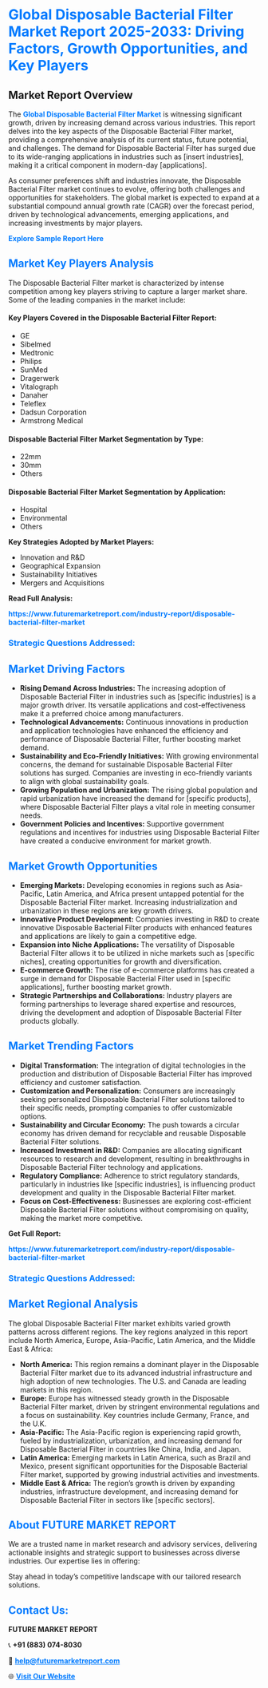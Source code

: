 <h1 style="color: #007BFF;">Global Disposable Bacterial Filter Market Report 2025-2033: Driving Factors, Growth Opportunities, and Key Players</h1>

<section id="overview">
<h2>Market Report Overview</h2>
<p>The <a href="https://www.futuremarketreport.com/industry-report/disposable-bacterial-filter-market" style="color: #007BFF; text-decoration: none;"><strong>Global Disposable Bacterial Filter Market</strong></a> is witnessing significant growth, driven by increasing demand across various industries. This report delves into the key aspects of the Disposable Bacterial Filter market, providing a comprehensive analysis of its current status, future potential, and challenges. The demand for Disposable Bacterial Filter has surged due to its wide-ranging applications in industries such as [insert industries], making it a critical component in modern-day [applications].</p>
<p>As consumer preferences shift and industries innovate, the Disposable Bacterial Filter market continues to evolve, offering both challenges and opportunities for stakeholders. The global market is expected to expand at a substantial compound annual growth rate (CAGR) over the forecast period, driven by technological advancements, emerging applications, and increasing investments by major players.</p>
</section>

<section id="overview">
<p><a href="https://www.futuremarketreport.com/request-sample/reportId=79235" style="color: #007BFF; text-decoration: none;"><strong>Explore Sample Report Here</strong></a></p>
</section>

<section id="key-players">
<h2 style="color: #007BFF;">Market Key Players Analysis</h2>
<p>The Disposable Bacterial Filter market is characterized by intense competition among key players striving to capture a larger market share. Some of the leading companies in the market include:</p>
<h4>Key Players Covered in the Disposable Bacterial Filter Report:</h4>
<ul><li>GE</li><li>Sibelmed</li><li>Medtronic</li><li>Philips</li><li>SunMed</li><li>Dragerwerk</li><li>Vitalograph</li><li>Danaher</li><li>Teleflex</li><li>Dadsun Corporation</li><li>Armstrong Medical</li></ul>
<h4>Disposable Bacterial Filter Market Segmentation by Type:</h4>
<ul><li>22mm</li><li>30mm</li><li>Others</li></ul>

<h4>Disposable Bacterial Filter Market Segmentation by Application:</h4>
<ul><li>Hospital</li><li>Environmental</li><li>Others</li></ul>
<p><strong>Key Strategies Adopted by Market Players:</strong></p>
<ul>
<li>Innovation and R&D</li>
<li>Geographical Expansion</li>
<li>Sustainability Initiatives</li>
<li>Mergers and Acquisitions</li>
</ul>
</section>

<section>
<p><strong>Read Full Analysis: </strong></p><a href="https://www.futuremarketreport.com/industry-report/disposable-bacterial-filter-market" style="color: #007BFF; text-decoration: none;"><strong>https://www.futuremarketreport.com/industry-report/disposable-bacterial-filter-market</strong></a>
<h3 style="color: #007BFF;">Strategic Questions Addressed:</h3>
</section>

<section id="driving-factors">
<h2 style="color: #007BFF;">Market Driving Factors</h2>
<ul>
<li><strong>Rising Demand Across Industries:</strong> The increasing adoption of Disposable Bacterial Filter in industries such as [specific industries] is a major growth driver. Its versatile applications and cost-effectiveness make it a preferred choice among manufacturers.</li>
<li><strong>Technological Advancements:</strong> Continuous innovations in production and application technologies have enhanced the efficiency and performance of Disposable Bacterial Filter, further boosting market demand.</li>
<li><strong>Sustainability and Eco-Friendly Initiatives:</strong> With growing environmental concerns, the demand for sustainable Disposable Bacterial Filter solutions has surged. Companies are investing in eco-friendly variants to align with global sustainability goals.</li>
<li><strong>Growing Population and Urbanization:</strong> The rising global population and rapid urbanization have increased the demand for [specific products], where Disposable Bacterial Filter plays a vital role in meeting consumer needs.</li>
<li><strong>Government Policies and Incentives:</strong> Supportive government regulations and incentives for industries using Disposable Bacterial Filter have created a conducive environment for market growth.</li>
</ul>
</section>

<section id="growth-opportunities">
<h2 style="color: #007BFF;">Market Growth Opportunities</h2>
<ul>
<li><strong>Emerging Markets:</strong> Developing economies in regions such as Asia-Pacific, Latin America, and Africa present untapped potential for the Disposable Bacterial Filter market. Increasing industrialization and urbanization in these regions are key growth drivers.</li>
<li><strong>Innovative Product Development:</strong> Companies investing in R&D to create innovative Disposable Bacterial Filter products with enhanced features and applications are likely to gain a competitive edge.</li>
<li><strong>Expansion into Niche Applications:</strong> The versatility of Disposable Bacterial Filter allows it to be utilized in niche markets such as [specific niches], creating opportunities for growth and diversification.</li>
<li><strong>E-commerce Growth:</strong> The rise of e-commerce platforms has created a surge in demand for Disposable Bacterial Filter used in [specific applications], further boosting market growth.</li>
<li><strong>Strategic Partnerships and Collaborations:</strong> Industry players are forming partnerships to leverage shared expertise and resources, driving the development and adoption of Disposable Bacterial Filter products globally.</li>
</ul>
</section>

<section id="trending-factors">
<h2 style="color: #007BFF;">Market Trending Factors</h2>
<ul>
<li><strong>Digital Transformation:</strong> The integration of digital technologies in the production and distribution of Disposable Bacterial Filter has improved efficiency and customer satisfaction.</li>
<li><strong>Customization and Personalization:</strong> Consumers are increasingly seeking personalized Disposable Bacterial Filter solutions tailored to their specific needs, prompting companies to offer customizable options.</li>
<li><strong>Sustainability and Circular Economy:</strong> The push towards a circular economy has driven demand for recyclable and reusable Disposable Bacterial Filter solutions.</li>
<li><strong>Increased Investment in R&D:</strong> Companies are allocating significant resources to research and development, resulting in breakthroughs in Disposable Bacterial Filter technology and applications.</li>
<li><strong>Regulatory Compliance:</strong> Adherence to strict regulatory standards, particularly in industries like [specific industries], is influencing product development and quality in the Disposable Bacterial Filter market.</li>
<li><strong>Focus on Cost-Effectiveness:</strong> Businesses are exploring cost-efficient Disposable Bacterial Filter solutions without compromising on quality, making the market more competitive.</li>
</ul>
</section>

<section>
<p><strong>Get Full Report: </strong></p><a href="https://www.futuremarketreport.com/industry-report/disposable-bacterial-filter-market" style="color: #007BFF; text-decoration: none;"><strong>https://www.futuremarketreport.com/industry-report/disposable-bacterial-filter-market</strong></a>
<h3 style="color: #007BFF;">Strategic Questions Addressed:</h3>
</section>


<section id="regional-analysis">
<h2 style="color: #007BFF;">Market Regional Analysis</h2>
<p>The global Disposable Bacterial Filter market exhibits varied growth patterns across different regions. The key regions analyzed in this report include North America, Europe, Asia-Pacific, Latin America, and the Middle East & Africa:</p>
<ul>
<li><strong>North America:</strong> This region remains a dominant player in the Disposable Bacterial Filter market due to its advanced industrial infrastructure and high adoption of new technologies. The U.S. and Canada are leading markets in this region.</li>
<li><strong>Europe:</strong> Europe has witnessed steady growth in the Disposable Bacterial Filter market, driven by stringent environmental regulations and a focus on sustainability. Key countries include Germany, France, and the U.K.</li>
<li><strong>Asia-Pacific:</strong> The Asia-Pacific region is experiencing rapid growth, fueled by industrialization, urbanization, and increasing demand for Disposable Bacterial Filter in countries like China, India, and Japan.</li>
<li><strong>Latin America:</strong> Emerging markets in Latin America, such as Brazil and Mexico, present significant opportunities for the Disposable Bacterial Filter market, supported by growing industrial activities and investments.</li>
<li><strong>Middle East & Africa:</strong> The region’s growth is driven by expanding industries, infrastructure development, and increasing demand for Disposable Bacterial Filter in sectors like [specific sectors].</li>
</ul>
</section>

<footer>
<h2 style="color: #007BFF;">About FUTURE MARKET REPORT</h2>
<p>We are a trusted name in market research and advisory services, delivering actionable insights and strategic support to businesses across diverse industries. Our expertise lies in offering:</p>

<p>Stay ahead in today’s competitive landscape with our tailored research solutions.</p>

<h2 style="color: #007BFF;">Contact Us:</h2>
<p><strong>FUTURE MARKET REPORT</strong></p>
<p>📞 <strong>+91 (883) 074-8030</strong></p>
<p>📧 <strong><a href="mailto:help@futuremarketreport.com" style="color: #007BFF;">help@futuremarketreport.com</a></strong></p>
<p>🌐 <strong><a href="https://www.futuremarketreport.com/" style="color: #007BFF;">Visit Our Website</a></strong></p>
</footer>